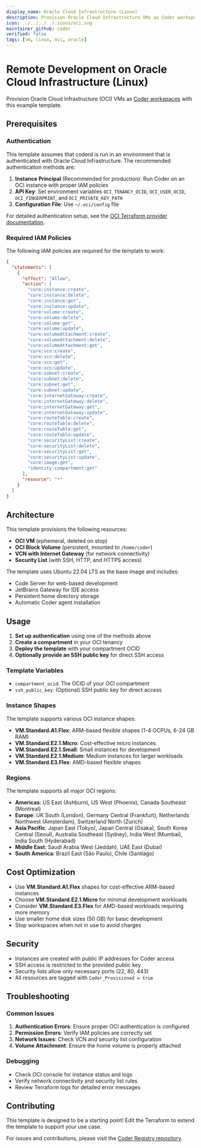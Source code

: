 ```yaml
---
display_name: Oracle Cloud Infrastructure (Linux)
description: Provision Oracle Cloud Infrastructure VMs as Coder workspaces
icon: ../../../../.icons/oci.svg
maintainer_github: coder
verified: false
tags: [vm, linux, oci, oracle]
---
```


# Remote Development on Oracle Cloud Infrastructure (Linux)

Provision Oracle Cloud Infrastructure (OCI) VMs as [Coder workspaces](https://coder.com/docs/workspaces) with this example template.

## Prerequisites

### Authentication

This template assumes that coderd is run in an environment that is authenticated with Oracle Cloud Infrastructure. The recommended authentication methods are:

1. **Instance Principal** (Recommended for production): Run Coder on an OCI instance with proper IAM policies
2. **API Key**: Set environment variables `OCI_TENANCY_OCID`, `OCI_USER_OCID`, `OCI_FINGERPRINT`, and `OCI_PRIVATE_KEY_PATH`
3. **Configuration File**: Use `~/.oci/config` file

For detailed authentication setup, see the [OCI Terraform provider documentation](https://registry.terraform.io/providers/oracle/oci/latest/docs#authentication).

### Required IAM Policies

The following IAM policies are required for the template to work:

```json
{
  "statements": [
    {
      "effect": "Allow",
      "action": [
        "core:instance:create",
        "core:instance:delete",
        "core:instance:get",
        "core:instance:update",
        "core:volume:create",
        "core:volume:delete",
        "core:volume:get",
        "core:volume:update",
        "core:volumeAttachment:create",
        "core:volumeAttachment:delete",
        "core:volumeAttachment:get",
        "core:vcn:create",
        "core:vcn:delete",
        "core:vcn:get",
        "core:vcn:update",
        "core:subnet:create",
        "core:subnet:delete",
        "core:subnet:get",
        "core:subnet:update",
        "core:internetGateway:create",
        "core:internetGateway:delete",
        "core:internetGateway:get",
        "core:internetGateway:update",
        "core:routeTable:create",
        "core:routeTable:delete",
        "core:routeTable:get",
        "core:routeTable:update",
        "core:securityList:create",
        "core:securityList:delete",
        "core:securityList:get",
        "core:securityList:update",
        "core:image:get",
        "identity:compartment:get"
      ],
      "resource": "*"
    }
  ]
}
```

## Architecture

This template provisions the following resources:

- **OCI VM** (ephemeral, deleted on stop)
- **OCI Block Volume** (persistent, mounted to `/home/coder`)
- **VCN with Internet Gateway** (for network connectivity)
- **Security List** (with SSH, HTTP, and HTTPS access)

The template uses Ubuntu 22.04 LTS as the base image and includes:

- Code Server for web-based development
- JetBrains Gateway for IDE access
- Persistent home directory storage
- Automatic Coder agent installation

## Usage

1. **Set up authentication** using one of the methods above
2. **Create a compartment** in your OCI tenancy
3. **Deploy the template** with your compartment OCID
4. **Optionally provide an SSH public key** for direct SSH access

### Template Variables

- `compartment_ocid`: The OCID of your OCI compartment
- `ssh_public_key`: (Optional) SSH public key for direct access

### Instance Shapes

The template supports various OCI instance shapes:

- **VM.Standard.A1.Flex**: ARM-based flexible shapes (1-4 OCPUs, 6-24 GB RAM)
- **VM.Standard.E2.1.Micro**: Cost-effective micro instances
- **VM.Standard.E2.1.Small**: Small instances for development
- **VM.Standard.E2.1.Medium**: Medium instances for larger workloads
- **VM.Standard.E3.Flex**: AMD-based flexible shapes

### Regions

The template supports all major OCI regions:

- **Americas**: US East (Ashburn), US West (Phoenix), Canada Southeast (Montreal)
- **Europe**: UK South (London), Germany Central (Frankfurt), Netherlands Northwest (Amsterdam), Switzerland North (Zurich)
- **Asia Pacific**: Japan East (Tokyo), Japan Central (Osaka), South Korea Central (Seoul), Australia Southeast (Sydney), India West (Mumbai), India South (Hyderabad)
- **Middle East**: Saudi Arabia West (Jeddah), UAE East (Dubai)
- **South America**: Brazil East (São Paulo), Chile (Santiago)

## Cost Optimization

- Use **VM.Standard.A1.Flex** shapes for cost-effective ARM-based instances
- Choose **VM.Standard.E2.1.Micro** for minimal development workloads
- Consider **VM.Standard.E3.Flex** for AMD-based workloads requiring more memory
- Use smaller home disk sizes (50 GB) for basic development
- Stop workspaces when not in use to avoid charges

## Security

- Instances are created with public IP addresses for Coder access
- SSH access is restricted to the provided public key
- Security lists allow only necessary ports (22, 80, 443)
- All resources are tagged with `Coder_Provisioned = true`

## Troubleshooting

### Common Issues

1. **Authentication Errors**: Ensure proper OCI authentication is configured
2. **Permission Errors**: Verify IAM policies are correctly set
3. **Network Issues**: Check VCN and security list configuration
4. **Volume Attachment**: Ensure the home volume is properly attached

### Debugging

- Check OCI console for instance status and logs
- Verify network connectivity and security list rules
- Review Terraform logs for detailed error messages

## Contributing

This template is designed to be a starting point! Edit the Terraform to extend the template to support your use case.

For issues and contributions, please visit the [Coder Registry repository](https://github.com/coder/registry).
